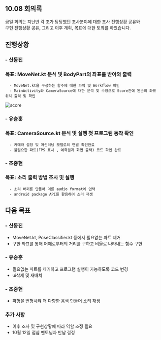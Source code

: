 ## 10.08 회의록
금일 회의는 지난번 각 조가 담당했던 조사분야에 대한 조사 진행상황 공유와    
구현 진행상황 공유, 그리고 이후 계획, 목표에 대한 토의를 하였습니다.

## 진행상황
### - 신동진
### 목표: MoveNet.kt 분석 및 BodyPart의 좌표를 받아와 출력
      - MoveNet.kt을 구성하는 함수에 대한 파악 및 Workflow 확인
      - MainActivity와 CameraSource에 대한 분석 및 수정으로 Score칸에 왼손의 좌표 위치 출력 및 확인
![score](https://user-images.githubusercontent.com/29995281/136557479-b1d29751-db50-42c5-a352-4b030d0d0bf1.jpg)

### - 유승훈
### 목표: CameraSource.kt 분석 및 실행 첫 프로그램 동작 확인 
      - 카메라 설정 및 머신러닝 모델로의 연결 확인완료
      - 불필요한 파트(FPS 표시 , 예측결과 화면 출력) 코드 확인 완료
### - 조중현
### 목표: 소리 출력 방법 조사 및 실행
      - 소리 버퍼를 만들어 이를 audio format에 입력
      - android package API를 활용하여 소리 재생
## 다음 목표
### - 신동진
- MoveNet.kt, PoseClassifier.kt 등에서 필요없는 파트 제거
- 구한 좌표를 통해 어깨로부터의 거리를 구하고 비율로 나타내는 함수 구현
### - 유승훈
- 필요없는 파트를 제거하고 프로그램 실행이 가능하도록 코드 변경
- ui삭제 및 재배치
### - 조중현
- 파형을 변형시켜 더 다향한 음색 만들어 소리 재생
### 추가 사항
- 이후 조사 및 구현상황에 따라 역할 조정 필요
- 10월 12일 점심 멘토님과 만남 결정
